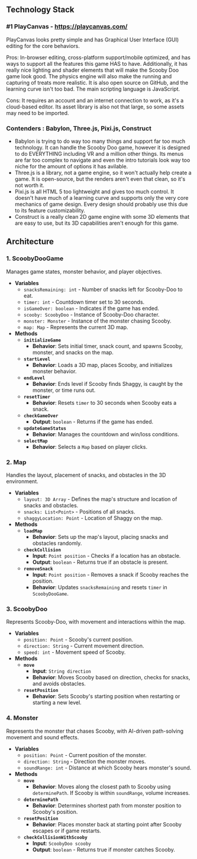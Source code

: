 ## **Technology Stack**

### #1 PlayCanvas - https://playcanvas.com/

PlayCanvas looks pretty simple and has Graphical User Interface (GUI) editing for the core behaviors. 

Pros: In-browser editing, cross-platform support/mobile optimized, and has ways to support all the features this game HAS to have. Additionally, it has really nice lighting and shader elements that will make the Scooby Doo game look good. The physics engine will also make the running and capturing of treats more realistic. It is also open source on GitHub, and the learning curve isn't too bad. The main scripting language is JavaScript.

Cons: It requires an account and an internet connection to work, as it's a cloud-based editor. Its asset library is also not that large, so some assets may need to be imported. 

### Contenders : Babylon, Three.js, Pixi.js, Construct

- Babylon is trying to do way too many things and support far too much technology.  It can handle the Scooby Doo game, however it is designed to do EVERYTHING including VR and a million other things.  Its menus are far too complex to navigate and even the intro tutorials look way too niche for the amount of options it has avilable.
- Three.js is a library, not a game engine, so it won't actually help create a game. It is open-source, but the renders aren't even that clean, so it's not worth it.
- Pixi.js is all HTML 5 too lightweight and gives too much control. It doesn't have much of a learning curve and supports only the very core mechanics of game design. Every design should probably use this due to its feature customizability.
- Construct is a really clean 2D game engine with some 3D elements that are easy to use, but its 3D capabilities aren't enough for this game.

## **Architecture**

### 1. **ScoobyDooGame**

Manages game states, monster behavior, and player objectives.

- **Variables**
    - `snacksRemaining: int` - Number of snacks left for Scooby-Doo to eat.
    - `timer: int` - Countdown timer set to 30 seconds.
    - `isGameOver: boolean` - Indicates if the game has ended.
    - `scooby: ScoobyDoo` - Instance of Scooby-Doo character.
    - `monster: Monster` - Instance of the monster chasing Scooby.
    - `map: Map` - Represents the current 3D map.
- **Methods**
    - **`initializeGame`**
        - **Behavior**: Sets initial timer, snack count, and spawns Scooby, monster, and snacks on the map.
    - **`startLevel`**
        - **Behavior**: Loads a 3D map, places Scooby, and initializes monster behavior.
    - **`endLevel`**
        - **Behavior**: Ends level if Scooby finds Shaggy, is caught by the monster, or time runs out.
    - **`resetTimer`**
        - **Behavior**: Resets `timer` to 30 seconds when Scooby eats a snack.
    - **`checkGameOver`**
        - **Output**: `boolean` - Returns if the game has ended.
    - **`updateGameStatus`**
        - **Behavior**: Manages the countdown and win/loss conditions.
    - **`selectMap`**
        - **Behavior**: Selects a `Map` based on player clicks.

### 2. **Map**

Handles the layout, placement of snacks, and obstacles in the 3D environment.

- **Variables**
    - `layout: 3D Array` - Defines the map's structure and location of snacks and obstacles.
    - `snacks: List<Point>` - Positions of all snacks.
    - `shaggyLocation: Point` - Location of Shaggy on the map.
- **Methods**
    - **`loadMap`**
        - **Behavior**: Sets up the map's layout, placing snacks and obstacles randomly.
    - **`checkCollision`**
        - **Input**: `Point position` - Checks if a location has an obstacle.
        - **Output**: `boolean` - Returns true if an obstacle is present.
    - **`removeSnack`**
        - **Input**: `Point position` - Removes a snack if Scooby reaches the position.
        - **Behavior**: Updates `snacksRemaining` and resets `timer` in `ScoobyDooGame`.

### 3. **ScoobyDoo**

Represents Scooby-Doo, with movement and interactions within the map.

- **Variables**
    - `position: Point` - Scooby's current position.
    - `direction: String` - Current movement direction.
    - `speed: int` - Movement speed of Scooby.
- **Methods**
    - **`move`**
        - **Input**: `String direction`
        - **Behavior**: Moves Scooby based on direction, checks for snacks, and avoids obstacles.
    - **`resetPosition`**
        - **Behavior**: Sets Scooby's starting position when restarting or starting a new level.

### 4. **Monster**

Represents the monster that chases Scooby, with AI-driven path-solving movement and sound effects.

- **Variables**
    - `position: Point` - Current position of the monster.
    - `direction: String` - Direction the monster moves.
    - `soundRange: int` - Distance at which Scooby hears monster's sound.
- **Methods**
    - **`move`**
        - **Behavior**: Moves along the closest path to Scooby using `determinePath`. If Scooby is within `soundRange`, volume increases.
    - **`determinePath`**
        - **Behavior**: Determines shortest path from monster position to Scooby's position. 
    - **`resetPosition`**
        - **Behavior**: Places monster back at starting point after Scooby escapes or if game restarts.
    - **`checkCollisionWithScooby`**
        - **Input**: `ScoobyDoo scooby`
        - **Output**: `boolean` - Returns true if monster catches Scooby.
